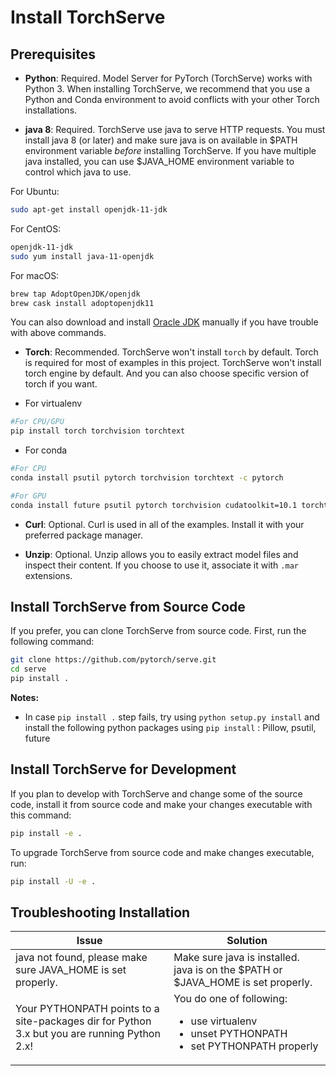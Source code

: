 
# Install TorchServe

## Prerequisites

* **Python**: Required. Model Server for PyTorch (TorchServe) works with Python 3.  When installing TorchServe, we recommend that you use a Python and Conda environment to avoid conflicts with your other Torch installations.

* **java 8**: Required. TorchServe use java to serve HTTP requests. You must install java 8 (or later) and make sure java is on available in $PATH environment variable *before* installing TorchServe. If you have multiple java installed, you can use $JAVA_HOME environment variable to control which java to use.

For Ubuntu:
```bash
sudo apt-get install openjdk-11-jdk
```

For CentOS:
```bash
openjdk-11-jdk
sudo yum install java-11-openjdk
```

For macOS:
```bash
brew tap AdoptOpenJDK/openjdk
brew cask install adoptopenjdk11
```

You can also download and install [Oracle JDK](https://www.oracle.com/technetwork/java/javase/overview/index.html) manually if you have trouble with above commands.

* **Torch**: Recommended. TorchServe won't install `torch` by default. Torch is required for most of examples in this project. TorchServe won't install torch engine by default. And you can also choose specific version of torch if you want.

* For virtualenv

```bash
#For CPU/GPU
pip install torch torchvision torchtext
```

* For conda

```bash
#For CPU
conda install psutil pytorch torchvision torchtext -c pytorch
```

```bash
#For GPU
conda install future psutil pytorch torchvision cudatoolkit=10.1 torchtext -c pytorch
```


* **Curl**: Optional. Curl is used in all of the examples. Install it with your preferred package manager.

* **Unzip**: Optional. Unzip allows you to easily extract model files and inspect their content. If you choose to use it, associate it with `.mar` extensions.


## Install TorchServe from Source Code

If you prefer, you can clone TorchServe from source code. First, run the following command:

```bash
git clone https://github.com/pytorch/serve.git
cd serve
pip install .
```

**Notes:**
* In case `pip install .` step fails, try using `python setup.py install` and install the following python packages using `pip install` : Pillow, psutil, future

## Install TorchServe for Development

If you plan to develop with TorchServe and change some of the source code, install it from source code and make your changes executable with this command:

```bash
pip install -e .
```

To upgrade TorchServe from source code and make changes executable, run:


```bash
pip install -U -e .
```

## Troubleshooting Installation


| Issue | Solution |
|---|---|
|java not found, please make sure JAVA_HOME is set properly. | Make sure java is installed. java is on the $PATH or $JAVA_HOME is set properly. |
|Your PYTHONPATH points to a site-packages dir for Python 3.x but you are running Python 2.x! | You do one of following: <ul><li>use virtualenv</li><li>unset PYTHONPATH</li><li>set PYTHONPATH properly</li></ul> |
